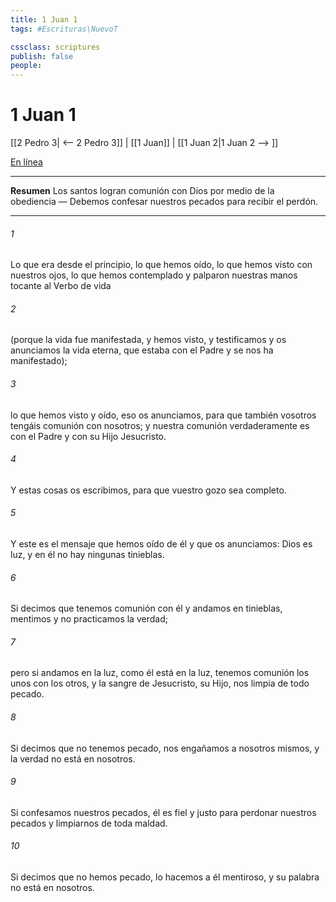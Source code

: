 ```yaml
---
title: 1 Juan 1
tags: #Escrituras\NuevoT

cssclass: scriptures
publish: false
people:
---
```


# 1 Juan 1
[[2 Pedro 3| <-- 2 Pedro 3]] | [[1 Juan]] | [[1 Juan 2|1 Juan 2 --> ]]

[En línea](https://churchofjesuschrist.org/study/scriptures/nt/1-jn/1?lang=spa)

---
__Resumen__
Los santos logran comunión con Dios por medio de la obediencia — Debemos confesar nuestros pecados para recibir el perdón.

---
###### 1 
Lo que era desde el principio, lo que hemos oído, lo que hemos visto con nuestros ojos, lo que hemos contemplado y  palparon nuestras manos tocante al Verbo de vida

###### 2 
(porque la vida fue manifestada, y  hemos visto, y testificamos y os anunciamos la vida eterna, que estaba con el Padre y se nos ha manifestado);

###### 3 
lo que hemos visto y oído, eso os anunciamos, para que también vosotros tengáis comunión con nosotros; y nuestra comunión verdaderamente es con el Padre y con su Hijo Jesucristo.

###### 4 
Y estas cosas os escribimos, para que vuestro gozo sea completo.

###### 5 
Y este es el mensaje que hemos oído de él y que os anunciamos: Dios es luz, y en él no hay ningunas tinieblas.

###### 6 
Si decimos que tenemos comunión con él y andamos en tinieblas, mentimos y no practicamos la verdad;

###### 7 
pero si andamos en la luz, como él está en la luz, tenemos comunión los unos con los otros, y la sangre de Jesucristo, su Hijo, nos limpia de todo pecado.

###### 8 
Si decimos que no tenemos pecado, nos engañamos a nosotros mismos, y la verdad no está en nosotros.

###### 9 
Si confesamos nuestros pecados, él es fiel y justo para perdonar nuestros pecados y limpiarnos de toda maldad.

###### 10 
Si decimos que no hemos pecado, lo hacemos a él mentiroso, y su palabra no está en nosotros.

